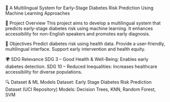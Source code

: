 🧪 A Multilingual System for Early-Stage Diabetes Risk Prediction Using Machine Learning Approaches

📌 Project Overview
This project aims to develop a multilingual system that predicts early-stage diabetes risk using machine learning. 
It enhances accessibility for non-English speakers and promotes early diagnosis.

🎯 Objectives
Predict diabetes risk using health data.
Provide a user-friendly, multilingual interface.
Support early intervention and health equity.

🌍 SDG Relevance
SDG 3 – Good Health & Well-Being: Enables early diabetes detection.
SDG 10 – Reduced Inequalities: Increases healthcare accessibility for diverse populations.

🔍 Dataset & ML Models
Dataset: Early Stage Diabetes Risk Prediction Dataset (UCI Repository)
Models: Decision Trees, KNN, Random Forest, SVM

